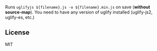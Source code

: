 Runs `uglifyjs ${filename}.js -o ${filename}.min.js` on save (**without source-map**).
You need to have any version of uglify installed (uglify-js2, uglify-es, etc.)

## License

MIT
